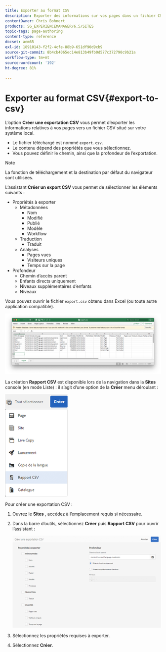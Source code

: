 ```yaml
---
title: Exporter au format CSV
description: Exporter des informations sur vos pages dans un fichier CSV sur votre système local
contentOwner: Chris Bohnert
products: SG_EXPERIENCEMANAGER/6.5/SITES
topic-tags: page-authoring
content-type: reference
docset: aem65
exl-id: 18910143-f2f2-4cfe-88b9-651df90d9cb9
source-git-commit: 8b4cb4065ec14e813b49fb0d577c372790c9b21a
workflow-type: tm+mt
source-wordcount: '192'
ht-degree: 81%

---
```


# Exporter au format CSV{#export-to-csv}

L’option **Créer une exportation CSV** vous permet d’exporter les informations relatives à vos pages vers un fichier CSV situé sur votre système local.

* Le fichier téléchargé est nommé `export.csv`.
* Le contenu dépend des propriétés que vous sélectionnez.
* Vous pouvez définir le chemin, ainsi que la profondeur de l’exportation.

>[!NOTE]
>
>La fonction de téléchargement et la destination par défaut du navigateur sont utilisées.

L’assistant **Créer un export CSV** vous permet de sélectionner les éléments suivants :

* Propriétés à exporter
   * Métadonnées
      * Nom
      * Modifié
      * Publié
      * Modèle
      * Workflow
   * Traduction
      * Traduit
   * Analyses
      * Pages vues
      * Visiteurs uniques
      * Temps sur la page
* Profondeur
   * Chemin d’accès parent
   * Enfants directs uniquement
   * Niveaux supplémentaires d’enfants
   * Niveaux

Vous pouvez ouvrir le fichier `export.csv` obtenu dans Excel (ou toute autre application compatible).

![etc-01](assets/etc-01.png)

La création **Rapport CSV** est disponible lors de la navigation dans la **Sites** console (en mode Liste) : il s’agit d’une option de la **Créer** menu déroulant :

![etc-02](assets/etc-02.png)

Pour créer une exportation CSV :

1. Ouvrez le **Sites** , accédez à l’emplacement requis si nécessaire.
1. Dans la barre d’outils, sélectionnez **Créer** puis **Rapport CSV** pour ouvrir l’assistant :

   ![etc-03](assets/etc-03.png)

1. Sélectionnez les propriétés requises à exporter.
1. Sélectionnez **Créer**.
